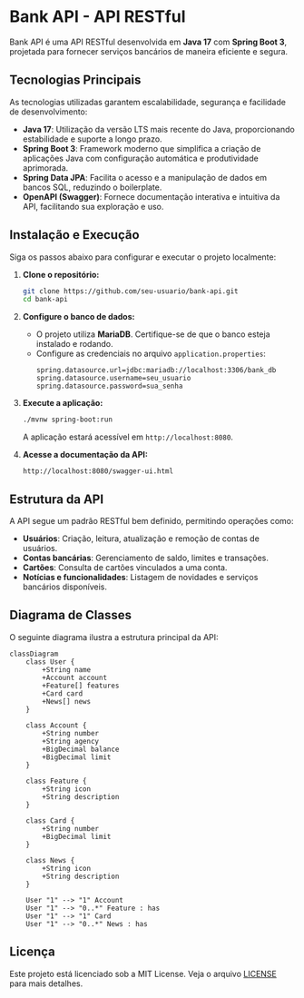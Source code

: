 # Bank API - API RESTful

Bank API é uma API RESTful desenvolvida em **Java 17** com **Spring Boot 3**, projetada para fornecer serviços bancários de maneira eficiente e segura.

## Tecnologias Principais

As tecnologias utilizadas garantem escalabilidade, segurança e facilidade de desenvolvimento:

- **Java 17**: Utilização da versão LTS mais recente do Java, proporcionando estabilidade e suporte a longo prazo.
- **Spring Boot 3**: Framework moderno que simplifica a criação de aplicações Java com configuração automática e produtividade aprimorada.
- **Spring Data JPA**: Facilita o acesso e a manipulação de dados em bancos SQL, reduzindo o boilerplate.
- **OpenAPI (Swagger)**: Fornece documentação interativa e intuitiva da API, facilitando sua exploração e uso.

## Instalação e Execução

Siga os passos abaixo para configurar e executar o projeto localmente:

1. **Clone o repositório:**
   ```sh
   git clone https://github.com/seu-usuario/bank-api.git
   cd bank-api
   ```

2. **Configure o banco de dados:**
    - O projeto utiliza **MariaDB**. Certifique-se de que o banco esteja instalado e rodando.
    - Configure as credenciais no arquivo `application.properties`:
      ```properties
      spring.datasource.url=jdbc:mariadb://localhost:3306/bank_db
      spring.datasource.username=seu_usuario
      spring.datasource.password=sua_senha
      ```

3. **Execute a aplicação:**
   ```sh
   ./mvnw spring-boot:run
   ```
   A aplicação estará acessível em `http://localhost:8080`.

4. **Acesse a documentação da API:**
   ```
   http://localhost:8080/swagger-ui.html
   ```

## Estrutura da API

A API segue um padrão RESTful bem definido, permitindo operações como:

- **Usuários**: Criação, leitura, atualização e remoção de contas de usuários.
- **Contas bancárias**: Gerenciamento de saldo, limites e transações.
- **Cartões**: Consulta de cartões vinculados a uma conta.
- **Notícias e funcionalidades**: Listagem de novidades e serviços bancários disponíveis.

## Diagrama de Classes

O seguinte diagrama ilustra a estrutura principal da API:

```mermaid
classDiagram
    class User {
        +String name
        +Account account
        +Feature[] features
        +Card card
        +News[] news
    }

    class Account {
        +String number
        +String agency
        +BigDecimal balance
        +BigDecimal limit
    }

    class Feature {
        +String icon
        +String description
    }

    class Card {
        +String number
        +BigDecimal limit
    }

    class News {
        +String icon
        +String description
    }

    User "1" --> "1" Account
    User "1" --> "0..*" Feature : has
    User "1" --> "1" Card
    User "1" --> "0..*" News : has
```

## Licença

Este projeto está licenciado sob a MIT License. Veja o arquivo [LICENSE](LICENSE) para mais detalhes.

